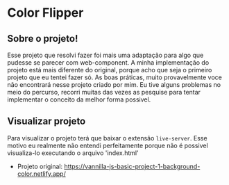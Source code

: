 # Color Flipper
## Sobre o projeto!
Esse projeto que resolvi fazer foi mais uma adaptação para algo que pudesse se parecer com web-component.
A minha implementação do projeto está mais diferente do original, porque acho que seja o primeiro projeto que eu tentei fazer só. As boas práticas, muito provavelmente voce não encontrará nesse projeto criado por mim.
Eu tive alguns problemas no meio do percurso, recorri muitas das vezes as pesquise para tentar implementar o conceito da melhor forma possivel.

## Visualizar projeto
Para visualizar o projeto terá que baixar o extensão `live-server`.
Esse motivo eu realmente não entendi perfeitamente porque não é possivel visualiza-lo executando o arquivo 'index.html'


* Projeto original: https://vannilla-js-basic-project-1-background-color.netlify.app/
